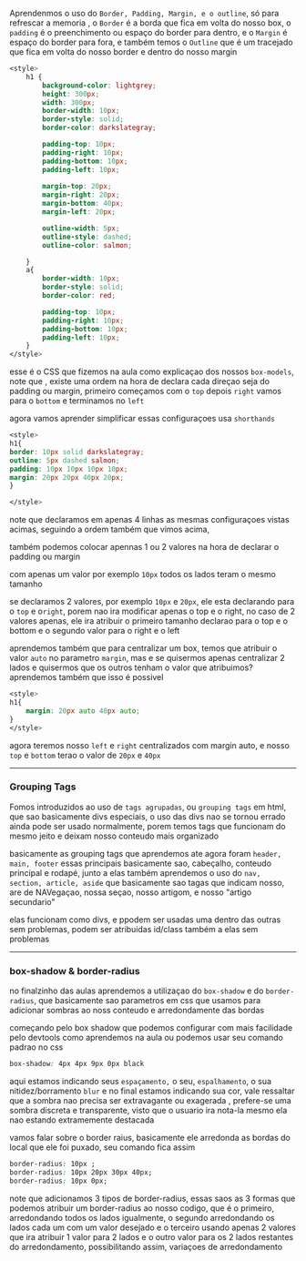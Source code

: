 Aprendenmos o uso do `Border, Padding, Margin, e o outline`, só para refrescar a memoria , o `Border` é a borda que fica em volta do nosso box, o `padding` é o preenchimento ou espaço do border para dentro, e o `Margin` é espaço do border para fora, e também temos o `Outline` que é um tracejado que fica em volta do nosso border e dentro do nosso margin
```css
<style>
    h1 {
        background-color: lightgrey;
        height: 300px;
        width: 300px;
        border-width: 10px;
        border-style: solid;
        border-color: darkslategray;

        padding-top: 10px;
        padding-right: 10px;
        padding-bottom: 10px;
        padding-left: 10px;
        
        margin-top: 20px;
        margin-right: 20px;
        margin-bottom: 40px;
        margin-left: 20px;

        outline-width: 5px;
        outline-style: dashed;
        outline-color: salmon;

    }
    a{
        border-width: 10px;
        border-style: solid;
        border-color: red;

        padding-top: 10px;
        padding-right: 10px;
        padding-bottom: 10px;
        padding-left: 10px;
    }
</style>
```
esse é o CSS que fizemos na aula como explicaçao dos nossos `box-models`, note que , existe uma ordem na hora de declara cada direçao seja do padding ou margin, primeiro começamos com o `top` depois `right` vamos para o `bottom` e terminamos no `left`

agora vamos aprender simplificar essas configuraçoes usa `shorthands`
```css
<style>
h1{
border: 10px solid darkslategray;
outline: 5px dashed salmon;
padding: 10px 10px 10px 10px; 
margin: 20px 20px 40px 20px;
}

</style>
```
note que declaramos em apenas 4 linhas as mesmas configuraçoes vistas acimas, seguindo a ordem também que vimos acima,

também podemos colocar apennas 1 ou 2 valores na hora de declarar o padding ou margin

com apenas um valor por exemplo `10px` todos os lados  teram o mesmo  tamanho

se declaramos 2 valores, por exemplo `10px` e `20px`, ele esta declarando para o `top` e o`right`, porem nao ira modificar apenas o top e o right, no caso de 2 valores apenas, ele ira atribuir o primeiro tamanho declarao para o top e o bottom e o segundo valor para o right e o left

aprendemos também que para centralizar um box, temos que atribuir o valor `auto` no parametro `margin`, mas e se quisermos apenas centralizar 2 lados e quisermos que os outros tenham o valor que atribuimos? aprendemos também que isso é possivel

```css
<style>
h1{
    margin: 20px auto 40px auto;
}
</style>
```
agora teremos nosso  `left` e `right` centralizados com margin auto, e nosso `top` e `bottom` terao o valor de `20px` e `40px`

---

### Grouping Tags

Fomos introduzidos ao uso de `tags agrupadas`, ou `grouping tags` em html, que sao basicamente divs especiais, o uso das divs nao se tornou errado ainda pode ser usado normalmente, porem temos tags que funcionam do mesmo jeito e deixam nosso conteudo mais organizado 

basicamente as grouping tags que aprendemos ate agora foram `header, main, footer` essas principais basicamente sao, cabeçalho, conteudo principal e rodapé, junto a elas também aprendemos o uso do `nav, section, article, aside` que basicamente sao tagas que indicam nosso, are de NAVegaçao, nossa seçao, nosso artigom, e nosso "artigo secundario"

elas funcionam como divs, e ppodem ser usadas uma dentro das outras sem problemas, podem ser atribuidas id/class também a elas sem problemas

---

### box-shadow & border-radius

no finalzinho das aulas aprendemos a utilizaçao do `box-shadow` e do `border-radius`, que basicamente sao parametros em css que usamos para adicionar sombras ao noss conteudo e arredondamente das bordas

começando pelo box shadow que podemos configurar com mais facilidade pelo devtools como aprendemos na aula ou podemos usar seu comando padrao no css 

```css
box-shadow: 4px 4px 9px 0px black

```
aqui estamos indicando seus  `espaçamento,` o seu, `espalhamento`, o sua nitidez/borramento `blur` e no final estamos indicando sua cor, vale ressaltar que a sombra nao precisa ser extravagante ou exagerada , prefere-se uma sombra discreta e transparente, visto que o usuario ira nota-la mesmo ela nao estando extramemente destacada

vamos falar sobre o border raius, basicamente ele arredonda as bordas do local que ele foi puxado,
seu comando fica assim
```css
border-radius: 10px ;
border-radius: 10px 20px 30px 40px;
border-radius: 10px 0px;

```
note que adicionamos 3 tipos de border-radius, essas saos as 3 formas que podemos atribuir um border-radius ao nosso codigo, que é o primeiro, arredondando todos os lados igualmente, o segundo arredondando os lados cada um com um valor desejado
e o terceiro usando apenas 2 valores que ira atribuir 1 valor para 2 lados e o outro valor para os 2 lados restantes do arredondamento, possibilitando assim, variaçoes de arredondamento

